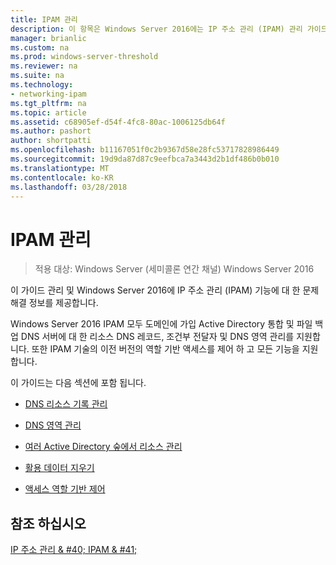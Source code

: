 ```yaml
---
title: IPAM 관리
description: 이 항목은 Windows Server 2016에는 IP 주소 관리 (IPAM) 관리 가이드의 일부입니다.
manager: brianlic
ms.custom: na
ms.prod: windows-server-threshold
ms.reviewer: na
ms.suite: na
ms.technology:
- networking-ipam
ms.tgt_pltfrm: na
ms.topic: article
ms.assetid: c68905ef-d54f-4fc8-80ac-1006125db64f
ms.author: pashort
author: shortpatti
ms.openlocfilehash: b11167051f0c2b9367d58e28fc53717828986449
ms.sourcegitcommit: 19d9da87d87c9eefbca7a3443d2b1df486b0b010
ms.translationtype: MT
ms.contentlocale: ko-KR
ms.lasthandoff: 03/28/2018
---
```

# <a name="manage-ipam"></a>IPAM 관리

>적용 대상: Windows Server (세미콜론 연간 채널) Windows Server 2016

이 가이드 관리 및 Windows Server 2016에 IP 주소 관리 (IPAM) 기능에 대 한 문제 해결 정보를 제공합니다.  
  
Windows Server 2016 IPAM 모두 도메인에 가입 Active Directory 통합 및 파일 백업 DNS 서버에 대 한 리소스 DNS 레코드, 조건부 전달자 및 DNS 영역 관리를 지원합니다. 또한 IPAM 기술의 이전 버전의 역할 기반 액세스를 제어 하 고 모든 기능을 지원합니다.  
  
이 가이드는 다음 섹션에 포함 됩니다.  
  
-   [DNS 리소스 기록 관리](../../technologies/ipam/DNS-Resource-Record-Management.md)  
  
-   [DNS 영역 관리](../../technologies/ipam/DNS-Zone-Management.md)  
  
-   [여러 Active Directory 숲에서 리소스 관리](../../technologies/ipam/Manage-Resources-in-Multiple-Active-Directory-Forests.md)  
  
-  [활용 데이터 지우기](../../technologies/ipam/Purge-Utilization-Data.md)  
  
-   [액세스 역할 기반 제어](../../technologies/ipam/Role-based-Access-Control.md)  
  
## <a name="see-also"></a>참조 하십시오  
[IP 주소 관리 & #40; IPAM & #41;](IP-Address-Management--IPAM-.md)  
  


